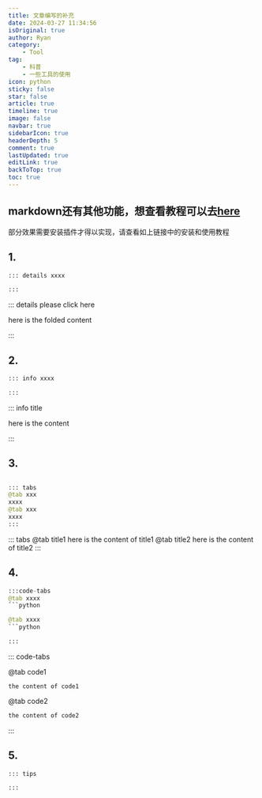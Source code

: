 ```yaml
---
title: 文章编写的补充
date: 2024-03-27 11:34:56
isOriginal: true
author: Ryan
category:
    - Tool
tag:
    - 科普
    - 一些工具的使用
icon: python
sticky: false
star: false
article: true
timeline: true
image: false
navbar: true
sidebarIcon: true
headerDepth: 5
comment: true
lastUpdated: true
editLink: true
backToTop: true
toc: true
---
```


## markdown还有其他功能，想查看教程可以去[here](https://theme-hope.vuejs.press/zh/guide/markdown/)

部分效果需要安装插件才得以实现，请查看如上链接中的安装和使用教程

## 1.

```python
::: details xxxx

:::
```

::: details please click here

here is the folded content

:::

## 2.

```python
::: info xxxx

:::
```

::: info title

here is the content

:::

## 3.

##  

```python
::: tabs
@tab xxx 
xxxx
@tab xxx
xxxx
:::
```

::: tabs
@tab title1 
here is the content of title1
@tab title2 
here is the content of title2 
:::

##  4.

```python
:::code-tabs
@tab xxxx
```python

@tab xxxx
```python

:::
```

::: code-tabs

@tab code1

```python1
the content of code1
```

@tab code2

```python
the content of code2
```

:::

## 5. 

```python
::: tips

:::
```

